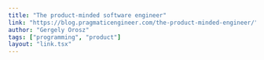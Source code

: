 ```yaml
---
title: "The product-minded software engineer"
link: "https://blog.pragmaticengineer.com/the-product-minded-engineer/"
author: "Gergely Orosz"
tags: ["programming", "product"]
layout: "link.tsx"
---
```


